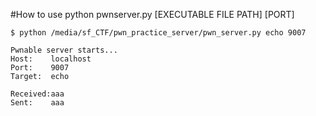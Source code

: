 #How to use
python pwnserver.py [EXECUTABLE FILE PATH] [PORT]

```
$ python /media/sf_CTF/pwn_practice_server/pwn_server.py echo 9007

Pwnable server starts...
Host:    localhost
Port:    9007
Target:  echo

Received:aaa
Sent:    aaa
```